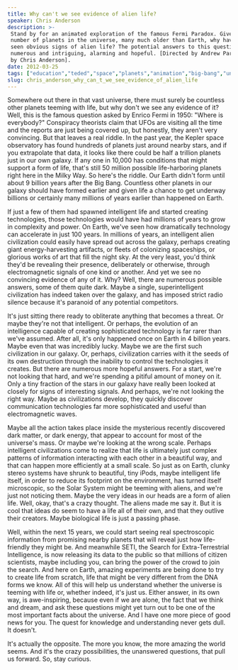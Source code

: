```yaml
---
title: Why can't we see evidence of alien life?
speaker: Chris Anderson
description: >-
 Stand by for an animated exploration of the famous Fermi Paradox. Given the vast
 number of planets in the universe, many much older than Earth, why haven't we yet
 seen obvious signs of alien life? The potential answers to this question are
 numerous and intriguing, alarming and hopeful. [Directed by Andrew Park, narrated
 by Chris Anderson].
date: 2012-03-25
tags: ["education","teded","space","planets","animation","big-bang","universe","exploration"]
slug: chris_anderson_why_can_t_we_see_evidence_of_alien_life
---
```


Somewhere out there in that vast universe, there must surely be countless other planets
teeming with life, but why don't we see any evidence of it? Well, this is the famous
question asked by Enrico Fermi in 1950: "Where is everybody?" Conspiracy theorists claim
that UFOs are visiting all the time and the reports are just being covered up, but
honestly, they aren't very convincing. But that leaves a real riddle. In the past year,
the Kepler space observatory has found hundreds of planets just around nearby stars, and
if you extrapolate that data, it looks like there could be half a trillion planets just in
our own galaxy. If any one in 10,000 has conditions that might support a form of life,
that's still 50 million possible life-harboring planets right here in the Milky Way. So
here's the riddle. Our Earth didn't form until about 9 billion years after the Big Bang.
Countless other planets in our galaxy should have formed earlier and given life a chance
to get underway billions or certainly many millions of years earlier than happened on
Earth.

If just a few of them had spawned intelligent life and started creating technologies,
those technologies would have had millions of years to grow in complexity and power. On
Earth, we've seen how dramatically technology can accelerate in just 100 years. In
millions of years, an intelligent alien civilization could easily have spread out across
the galaxy, perhaps creating giant energy-harvesting artifacts, or fleets of colonizing
spaceships, or glorious works of art that fill the night sky. At the very least, you'd
think they'd be revealing their presence, deliberately or otherwise, through
electromagnetic signals of one kind or another. And yet we see no convincing evidence of
any of it. Why? Well, there are numerous possible answers, some of them quite dark. Maybe
a single, superintelligent civilization has indeed taken over the galaxy, and has imposed
strict radio silence because it's paranoid of any potential competitors.

It's just sitting there ready to obliterate anything that becomes a threat. Or maybe
they're not that intelligent. Or perhaps, the evolution of an intelligence capable of
creating sophisticated technology is far rarer than we've assumed. After all, it's only
happened once on Earth in 4 billion years. Maybe even that was incredibly lucky. Maybe we
are the first such civilization in our galaxy. Or, perhaps, civilization carries with it
the seeds of its own destruction through the inability to control the technologies it
creates. But there are numerous more hopeful answers. For a start, we're not looking that
hard, and we're spending a pitiful amount of money on it. Only a tiny fraction of the
stars in our galaxy have really been looked at closely for signs of interesting signals.
And perhaps, we're not looking the right way. Maybe as civilizations develop, they quickly
discover communication technologies far more sophisticated and useful than electromagnetic
waves.

Maybe all the action takes place inside the mysterious recently discovered dark matter, or
dark energy, that appear to account for most of the universe's mass. Or maybe we're
looking at the wrong scale. Perhaps intelligent civilizations come to realize that life is
ultimately just complex patterns of information interacting with each other in a beautiful
way, and that can happen more efficiently at a small scale. So just as on Earth, clunky
stereo systems have shrunk to beautiful, tiny iPods, maybe intelligent life itself, in
order to reduce its footprint on the environment, has turned itself microscopic, so the
Solar System might be teeming with aliens, and we're just not noticing them. Maybe the
very ideas in our heads are a form of alien life. Well, okay, that's a crazy thought. The
aliens made me say it. But it is cool that ideas do seem to have a life all of their own,
and that they outlive their creators. Maybe biological life is just a passing
phase.

Well, within the next 15 years, we could start seeing real spectroscopic information from
promising nearby planets that will reveal just how life-friendly they might be. And
meanwhile SETI, the Search for Extra-Terrestrial Intelligence, is now releasing its data
to the public so that millions of citizen scientists, maybe including you, can bring the
power of the crowd to join the search. And here on Earth, amazing experiments are being
done to try to create life from scratch, life that might be very different from the DNA
forms we know. All of this will help us understand whether the universe is teeming with
life or, whether indeed, it's just us. Either answer, in its own way, is awe-inspiring,
because even if we are alone, the fact that we think and dream, and ask these questions
might yet turn out to be one of the most important facts about the universe. And I have
one more piece of good news for you. The quest for knowledge and understanding never gets
dull. It doesn't.

It's actually the opposite. The more you know, the more amazing the world seems. And it's
the crazy possibilities, the unanswered questions, that pull us forward. So, stay
curious.

<!--
ad_duration=0
event="TED-Ed"
external_start_time=0
intro_duration=0
is_subtitle_required="False"
is_talk_featured="False"
language="en"
language_swap="False"
native_language="en"
number_of_related_talks=6
number_of_speakers=1
number_of_subtitled_videos=0
number_of_tags=8
number_of_talk_download_languages=33
number_of_talk_more_resources=0
number_of_talk_recommendations=0
number_of_talks_take_actions=0
post_ad_duration=0
published_timestamp="2020-01-30 18:55:10"
recording_date="2012-03-25"
speaker_description="Head of TED"
speaker_is_published=1
speaker_name="Chris Anderson"
talk_name="Why can't we see evidence of alien life?"
talks_tags=["education","teded","space","planets","animation","big-bang","universe","exploration"]
url_photo_speaker="https://pe.tedcdn.com/images/ted/15a78b07d0340fcf8f391e7529b6f4b050a60cc0_254x191.jpg"
url_webpage="https://www.ted.com/talks/chris_anderson_why_can_t_we_see_evidence_of_alien_life"
video_type_name="TED-Ed Original"
-->